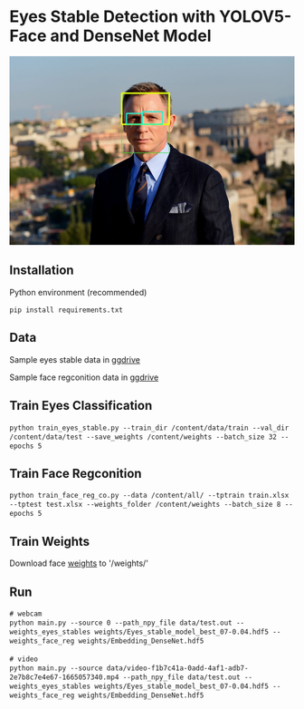 # Eyes Stable Detection with YOLOV5-Face and DenseNet Model

![](data/daniel-craigv.jpg) 
## Installation

Python environment (recommended)
<!-- <details><summary> <b>Expand</b> </summary> -->

``` shell
pip install requirements.txt
```
## Data 

Sample eyes stable data in [ggdrive](https://drive.google.com/file/d/1g-yyGRuvnez9Fru2l2lKgRNXYJPgU_08/view?usp=share_link)

Sample face regconition data in [ggdrive](https://drive.google.com/file/d/1--d0onX2p4NvaQ61tuzpp-3Fe-Pbl9WR/view?usp=sharing)

## Train Eyes Classification
``` shell
python train_eyes_stable.py --train_dir /content/data/train --val_dir /content/data/test --save_weights /content/weights --batch_size 32 --epochs 5
```
## Train Face Regconition
``` shell
python train_face_reg_co.py --data /content/all/ --tptrain train.xlsx --tptest test.xlsx --weights_folder /content/weights --batch_size 8 --epochs 5
```

## Train Weights
Download face [weights](https://drive.google.com/file/d/1YItFXysp9qKwikw2D3vfKv5V-QXz2FfJ/view?usp=share_link) to '/weights/'

## Run 
``` shell
# webcam
python main.py --source 0 --path_npy_file data/test.out --weights_eyes_stables weights/Eyes_stable_model_best_07-0.04.hdf5 --weights_face_reg weights/Embedding_DenseNet.hdf5

# video 
python main.py --source data/video-f1b7c41a-0add-4af1-adb7-2e7b8c7e4e67-1665057340.mp4 --path_npy_file data/test.out --weights_eyes_stables weights/Eyes_stable_model_best_07-0.04.hdf5 --weights_face_reg weights/Embedding_DenseNet.hdf5
```
